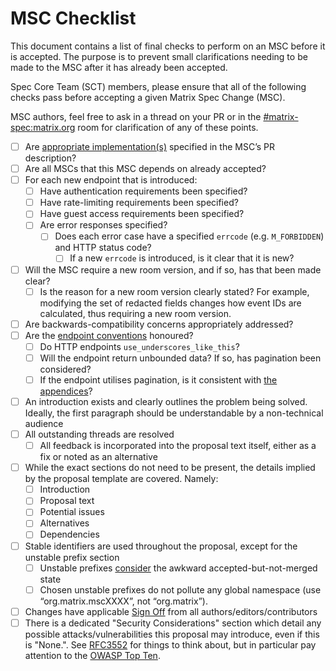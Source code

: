 # MSC Checklist

This document contains a list of final checks to perform on an MSC before it
is accepted. The purpose is to prevent small clarifications needing to be
made to the MSC after it has already been accepted.

Spec Core Team (SCT) members, please ensure that all of the following checks
pass before accepting a given Matrix Spec Change (MSC).

MSC authors, feel free to ask in a thread on your PR or in the
[#matrix-spec:matrix.org](https://matrix.to/#/#matrix-spec:matrix.org) room for
clarification of any of these points.

- [ ] Are [appropriate
      implementation(s)](https://spec.matrix.org/proposals/#implementing-a-proposal)
      specified in the MSC’s PR description?
- [ ] Are all MSCs that this MSC depends on already accepted?
- [ ] For each new endpoint that is introduced:
    - [ ] Have authentication requirements been specified?
    - [ ] Have rate-limiting requirements been specified?
    - [ ] Have guest access requirements been specified?
    - [ ] Are error responses specified?
        - [ ] Does each error case have a specified `errcode` (e.g. `M_FORBIDDEN`) and HTTP status code?
            - [ ] If a new `errcode` is introduced, is it clear that it is new?
- [ ] Will the MSC require a new room version, and if so, has that been made clear?
    - [ ] Is the reason for a new room version clearly stated? For example,
          modifying the set of redacted fields changes how event IDs are calculated,
          thus requiring a new room version.
- [ ] Are backwards-compatibility concerns appropriately addressed?
- [ ] Are the [endpoint conventions](https://spec.matrix.org/latest/appendices/#conventions-for-matrix-apis) honoured?
    - [ ] Do HTTP endpoints `use_underscores_like_this`?
    - [ ] Will the endpoint return unbounded data? If so, has pagination been considered?
    - [ ] If the endpoint utilises pagination, is it consistent with [the
          appendices](https://spec.matrix.org/v1.8/appendices/#pagination)?
- [ ] An introduction exists and clearly outlines the problem being solved.
      Ideally, the first paragraph should be understandable by a non-technical
      audience
- [ ] All outstanding threads are resolved
    - [ ] All feedback is incorporated into the proposal text itself, either as a fix or noted as an alternative
- [ ] While the exact sections do not need to be present, the details implied by the proposal template are covered. Namely:
    - [ ] Introduction
    - [ ] Proposal text
    - [ ] Potential issues
    - [ ] Alternatives
    - [ ] Dependencies
- [ ] Stable identifiers are used throughout the proposal, except for the unstable prefix section
    - [ ] Unstable prefixes [consider](README.md#unstable-prefixes) the awkward accepted-but-not-merged state
    - [ ] Chosen unstable prefixes do not pollute any global namespace (use “org.matrix.mscXXXX”, not “org.matrix”).
- [ ] Changes have applicable [Sign Off](CONTRIBUTING.md#sign-off) from all authors/editors/contributors
- [ ] There is a dedicated "Security Considerations" section which detail any possible attacks/vulnerabilities this proposal may introduce, even if this is "None.". See [RFC3552](https://datatracker.ietf.org/doc/html/rfc3552) for things to think about, but in particular pay attention to the [OWASP Top Ten](https://owasp.org/www-project-top-ten/).

